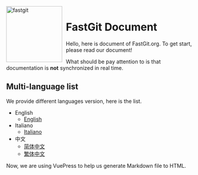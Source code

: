 <img width="150" height="150" align="left" style="float: left; margin: 0 10px 0 0;" alt="fastgit" src="https://cdn.jsdelivr.net/gh/FastGitORG/logo@ad87e38c7101537010b3dc6f7d4d52bd1f915002/v2.1.png">

# FastGit Document

Hello, here is document of FastGit.org. To get start, please read our document!

What should be pay attention to is that documentation is **not** synchronized in real time.

## Multi-language list

We provide different languages version, here is the list.

- English
  - [English](../en-us/README.md)
- Italiano
  - [Italiano](../it-it/README.md)
- 中文
  - [简体中文](../zh-cn/README.md)
  - [繁体中文](../zh-tw/README.md)

Now, we are using VuePress to help us generate Markdown file to HTML.
